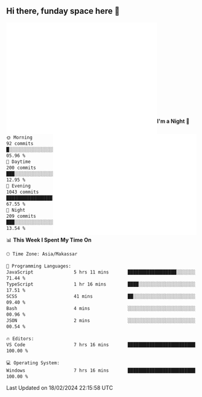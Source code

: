## Hi there, funday space here 🚀

<img align="left" width="400" alt="🌞" src="https://raw.githubusercontent.com/fhasnur/fhasnur/master/general.svg?token=ATQS65TR7ETTG5RLJUDIDBLBN34HE">
<img align="right" width="380" alt="🌞" src="https://raw.githubusercontent.com/fhasnur/fhasnur/master/statistics.svg?token=ATQS65TR7ETTG5RLJUDIDBLBN34HE">

<br><br><br><br><br><br><br><br><br><br><br><br><br><br>

<!--START_SECTION:waka-->
**I'm a Night 🦉** 

```text
🌞 Morning                92 commits          █░░░░░░░░░░░░░░░░░░░░░░░░   05.96 % 
🌆 Daytime                200 commits         ███░░░░░░░░░░░░░░░░░░░░░░   12.95 % 
🌃 Evening                1043 commits        █████████████████░░░░░░░░   67.55 % 
🌙 Night                  209 commits         ███░░░░░░░░░░░░░░░░░░░░░░   13.54 % 
```


📊 **This Week I Spent My Time On** 

```text
🕑︎ Time Zone: Asia/Makassar

💬 Programming Languages: 
JavaScript               5 hrs 11 mins       ██████████████████░░░░░░░   71.44 % 
TypeScript               1 hr 16 mins        ████░░░░░░░░░░░░░░░░░░░░░   17.51 % 
SCSS                     41 mins             ██░░░░░░░░░░░░░░░░░░░░░░░   09.40 % 
Bash                     4 mins              ░░░░░░░░░░░░░░░░░░░░░░░░░   00.96 % 
JSON                     2 mins              ░░░░░░░░░░░░░░░░░░░░░░░░░   00.54 % 

🔥 Editors: 
VS Code                  7 hrs 16 mins       █████████████████████████   100.00 % 

💻 Operating System: 
Windows                  7 hrs 16 mins       █████████████████████████   100.00 % 
```


 Last Updated on 18/02/2024 22:15:58 UTC
<!--END_SECTION:waka-->
